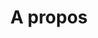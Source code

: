 ---
layout: default
page: about
title: "A propos"
description: "A propos de Bubble"
tagline: "A propos"
sub-tagline: >
 Ouvrir une nouvelle bande dessinée est un moment unique : Ecouter le craquement de la couverture qui se déplie, humer l’odeur des pages, se plonger dans un nouveau récit et être subjugué par une planche, par un dessin, c’est ça qu’on veut et c’est ça qu’on aime. 5000 nouvelles BDs, Mangas et Comics sortent chaque année en France, c'est 5 fois plus qu'il y a 10 ans. Quel choix ! On adore. Mais... c'est aussi compliqué de s'y retrouver : on rate les sorties des séries qu’on aime et on ne sait plus où on est. C’est pour ces raisons que nous avons créé Bubble : la meilleure solution jamais conçue pour gérer vos BDs. Nos priorités ? Vous faire gagner du temps et vous permettre de savoir où vous en êtes, où que vous soyez.  Vous prévenir des nouvelles sorties et vous faire découvrir des nouvelles BDs sont nos priorités.
permalink: /a-propos/
---